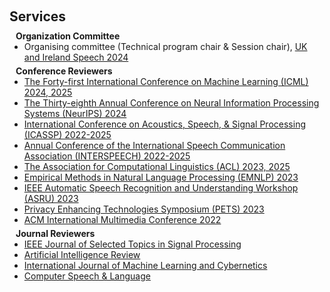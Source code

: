 <h1 id="services"></h1>

<h2 style="margin: 60px 0px 10px;">Services</h2>

<h4 style="margin:0 10px 0;">Organization Committee</h4>

<ul style="margin:0 0 5px;">
  <!-- <li>Website Chair, <a href="https://bmvc2023.org/people/organisers/"><autocolor>The British Machine Vision Conference (BMVC)</autocolor></a> <a href="https://bmvc2022.org/people/organisers/"><autocolor>2022</autocolor></a>-<a href="https://bmvc2023.org/people/organisers/"><autocolor>2023</autocolor></a></li> -->
  <li>Organising committee (Technical program chair & Session chair), <a href="https://ukis2024.eng.cam.ac.uk/"><autocolor>UK and Ireland Speech 2024</autocolor></a></li>
</ul>


<h4 style="margin:0 10px 0;">Conference Reviewers</h4>

<ul style="margin:0 0 5px;">
  <li><a href="https://icml.cc/"><autocolor>The Forty-first International Conference on Machine Learning (ICML) 2024, 2025</autocolor></a></li>  
  <li><a href="https://neurips.cc/"><autocolor>The Thirty-eighth Annual Conference on Neural Information Processing Systems (NeurIPS) 2024</autocolor></a></li>  
  <li><a href="https://2024.ieeeicassp.org/"><autocolor>International Conference on Acoustics, Speech, & Signal Processing (ICASSP) 2022-2025</autocolor></a></li>  
  <li><a href="https://interspeech2024.org/"><autocolor>Annual Conference of the International Speech Communication Association (INTERSPEECH) 2022-2025</autocolor></a></li>  
  <li><a href="https://2024.aclweb.org/"><autocolor>The Association for Computational Linguistics (ACL) 2023, 2025</autocolor></a></li>  
  <li><a href="https://2023.emnlp.org/"><autocolor>Empirical Methods in Natural Language Processing (EMNLP) 2023</autocolor></a></li>
  <li><a href="http://www.asru2023.org/"><autocolor>IEEE Automatic Speech Recognition and Understanding Workshop (ASRU) 2023</autocolor></a></li>
  <li><a href="https://petsymposium.org/2023/"><autocolor>Privacy Enhancing Technologies Symposium (PETS) 2023</autocolor></a></li>
  <li><a href="https://2022.acmmm.org/"><autocolor>ACM International Multimedia Conference 2022</autocolor></a></li>
</ul>


<h4 style="margin:0 10px 0;">Journal Reviewers</h4>

<ul style="margin:0 0 20px;">
  <li><a href="https://signalprocessingsociety.org/publications-resources/ieee-journal-selected-topics-signal-processing"><autocolor>IEEE Journal of Selected Topics in Signal Processing</autocolor></a></li>
  <li><a href="https://link.springer.com/journal/10462"><autocolor>Artificial Intelligence Review</autocolor></a></li>
  <li><a href="https://link.springer.com/journal/13042"><autocolor>International Journal of Machine Learning and Cybernetics</autocolor></a></li>
  <li><a href="https://www.sciencedirect.com/journal/computer-speech-and-language"><autocolor>Computer Speech & Language</autocolor></a></li>

</ul>


